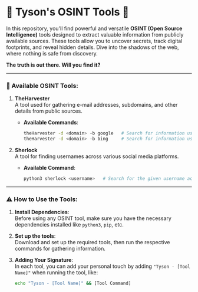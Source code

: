 # 🖤 **Tyson's OSINT Tools** 🖤

In this repository, you'll find powerful and versatile **OSINT (Open Source Intelligence)** tools designed to extract valuable information from publicly available sources. These tools allow you to uncover secrets, track digital footprints, and reveal hidden details. Dive into the shadows of the web, where nothing is safe from discovery.

**The truth is out there. Will you find it?**

---

### **📡 Available OSINT Tools**:

1. **TheHarvester**  
   A tool used for gathering e-mail addresses, subdomains, and other details from public sources.  
   - **Available Commands**:
     ```bash
     theHarvester -d <domain> -b google   # Search for information using Google
     theHarvester -d <domain> -b bing     # Search for information using Bing
     ```

2. **Sherlock**  
   A tool for finding usernames across various social media platforms.  
   - **Available Command**:
     ```bash
     python3 sherlock <username>   # Search for the given username across multiple platforms
     ```

---

### **⚠️ How to Use the Tools**:

1. **Install Dependencies**:  
   Before using any OSINT tool, make sure you have the necessary dependencies installed like `python3`, `pip`, etc.
   
2. **Set up the tools**:  
   Download and set up the required tools, then run the respective commands for gathering information.

3. **Adding Your Signature**:  
   In each tool, you can add your personal touch by adding `"Tyson - [Tool Name]"` when running the tool, like:
   
   ```bash
   echo "Tyson - [Tool Name]" && [Tool Command]
